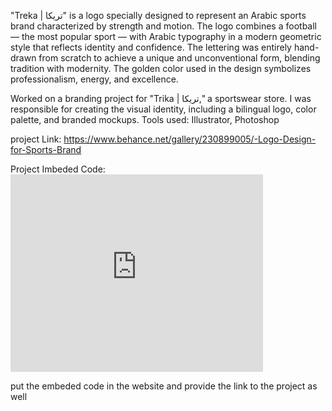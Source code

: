"Treka | تريكا" is a logo specially designed to represent an Arabic sports brand characterized by strength and motion. The logo combines a football — the most popular sport — with Arabic typography in a modern geometric style that reflects identity and confidence.
The lettering was entirely hand-drawn from scratch to achieve a unique and unconventional form, blending tradition with modernity. The golden color used in the design symbolizes professionalism, energy, and excellence.


Worked on a branding project for "Trika | تريكا," a sportswear store. I was responsible for creating the visual identity, including a bilingual logo, color palette, and branded mockups.
Tools used:
 Illustrator, Photoshop

project Link: https://www.behance.net/gallery/230899005/-Logo-Design-for-Sports-Brand

Project Imbeded Code: <iframe src="https://www.behance.net/embed/project/230899005?ilo0=1" height="316" width="404" allowfullscreen lazyload frameborder="0" allow="clipboard-write" refererPolicy="strict-origin-when-cross-origin"></iframe>

put the embeded code in the website and provide the link to the project as well